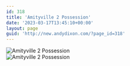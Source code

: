 ```yaml
---
id: 318
title: 'Amityville 2 Possession'
date: '2023-03-17T13:45:10+00:00'
layout: page
guid: 'http://new.andydixon.com/?page_id=318'
---
```


![Amityville 2 Possession](https://i0.wp.com/assets.g8x2.ldn.idrivee2-23.com/posters/Amityville%202%20Possession%2001.jpg?w=1200&ssl=1 "Amityville 2 Possession")  
![Amityville 2 Possession](https://i0.wp.com/assets.g8x2.ldn.idrivee2-23.com/posters/Amityville%202%20Possession%2002.jpg?w=1200&ssl=1 "Amityville 2 Possession")